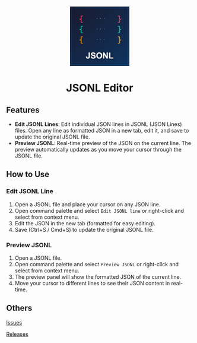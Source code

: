 <div align="center">
  <div style="width: 160px">

  ![icon](./assets/icon.png)
  </div>

  # JSONL Editor
</div>


## Features
- **Edit JSONL Lines**: Edit individual JSON lines in JSONL (JSON Lines) files. Open any line as formatted JSON in a new tab, edit it, and save to update the original JSONL file.
- **Preview JSONL**: Real-time preview of the JSON on the current line. The preview automatically updates as you move your cursor through the JSONL file.

## How to Use

### Edit JSONL Line
1. Open a JSONL file and place your cursor on any JSON line.
2. Open command palette and select `Edit JSONL line` or right-click and select from context menu.
3. Edit the JSON in the new tab (formatted for easy editing).
4. Save (Ctrl+S / Cmd+S) to update the original JSONL file.

### Preview JSONL
1. Open a JSONL file.
2. Open command palette and select `Preview JSONL` or right-click and select from context menu.
3. The preview panel will show the formatted JSON of the current line.
4. Move your cursor to different lines to see their JSON content in real-time.


## Others
[Issues](https://github.com/toiroakr/jsonl-editor/issues)

[Releases](https://github.com/toiroakr/jsonl-editor/releases)
